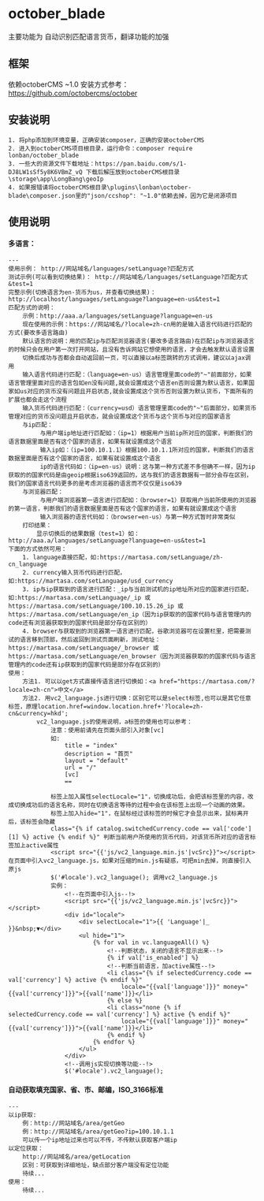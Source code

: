 # october_blade
主要功能为 自动识别匹配语言货币，翻译功能的加强

## 框架
依赖octoberCMS ~1.0 安装方式参考：https://github.com/octobercms/october

## 安装说明
    1. 将php添加到环境变量，正确安装composer，正确的安装octoberCMS
    2. 进入到octoberCMS项目根目录，运行命令：composer require lonban/october_blade
    3. 一些大的资源文件下载地址：https://pan.baidu.com/s/1-DJ8LW1sSf5y8K6VBmZ_vQ 下载后解压放到octoberCMS根目录\storage\app\LongBang\geoIp
    4. 如果报错请将octoberCMS根目录\plugins\lonban\october-blade\composer.json里的"json/ccshop": "~1.0"依赖去掉，因为它是闭源项目

## 使用说明

#### 多语言：
    ---
    使用示例： http://网站域名/languages/setLanguage?匹配方式
    测试示例(可以看到切换结果)： http://网站域名/languages/setLanguage?匹配方式&test=1
    完整示例(切换语言为en-货币为us，并查看切换结果)：http://localhost/languages/setLanguage?language=en-us&test=1
    匹配方式的说明：
        示例：http://aaa.a/languages/setLanguage?language=en-us
        现在使用的示例：https://网站域名/?locale=zh-cn用的是输入语言代码进行匹配的方式(要改多语言路由)
        默认语言的说明：用的匹配ip与匹配浏览器语言(要改多语言路由)在匹配ip与浏览器语言的时候只会在用户第一次打开网站，且没有告诉网站它想使用的语言，才会去触发默认语言设置
        切换后成功与否都会自动返回前一页，可以直接以a标签跳转的方式调用，建议以ajax调用
        输入语言代码进行匹配：（language=en-us）语言管理里面code的"~"前面部分，如果语言管理里面对应的语言包如en没有问题,就会设置成这个语言en否则设置为默认语言，如果国家如us对应的货币没有问题且开启状态,就会设置成这个货币否则设置为默认货币，下面所有的扩展也都会走这个流程
        输入货币代码进行匹配：（currency=usd）语言管理里面code的"~"后面部分，如果货币管理对应的货币没问题且开启状态，就会设置成这个货币与这个货币与对应的国家语言
        与ip匹配：
             与用户端ip地址进行匹配如：（ip=1）根据用户当前ip所对应的国家，判断我们的语言数据里面是否有这个国家的语言，如果有就设置成这个语言
             输入ip如：（ip=100.10.1.1）根据100.10.1.1所对应的国家，判断我们的语言数据里面是否有这个国家的语言，如果有就设置成这个语言
             ip的语言代码如：（ip=en-us）说明：这与第一种方式差不多但确不一样，因为ip获取的的国家代码是由geoip根据iso639返回的，这与我们的语言数据有一部分会存在区别，我们的国家语言代码更多的是考虑浏览器的语言而不仅仅是iso639
        与浏览器匹配：
             与用户端浏览器第一语言进行匹配如：（browser=1）获取用户当前所使用的浏览器的第一语言，判断我们的语言数据里面是否有这个国家的语言，如果有就设置成这个语言
             输入浏览器的语言代码如：（browser=en-us）与第一种方式暂时非常类似
        打印结果：
            显示切换后的结果数据（test=1）如：http://aaa.a/languages/setLanguage?language=en-us&test=1
    下面的方式依然可用：
        1. language直接匹配，如:https://martasa.com/setLanguage/zh-cn_language
        2. currency输入货币代码进行匹配，如:https://martasa.com/setLanguage/usd_currency
        3. ip与ip获取到的语言进行匹配：_ip与当前测试机的ip地址所对应的国家进行匹配，如:https://martasa.com/setLanguage/_ip 或 https://martasa.com/setLanguage/100.10.15.26_ip 或https://martasa.com/setLanguage/en_ip（因为ip获取的的国家代码与语言管理内的code还有浏览器获取到的国家代码是部分存在区别的）
        4. browser与获取到的浏览器第一语言进行匹配，谷歌浏览器可在设置栏里，把需要测试的语言移到顶部，然后返回到测试页面刷新，测试地址：https://martasa.com/setLanguage/_browser 或https://martasa.com/setLanguage/en_browser（因为浏览器获取的的国家代码与语言管理内的code还有ip获取到的国家代码是部分存在区别的）
    使用：
        方法1. 可以以get方式直接传语言进行切换如：<a href="https://martasa.com/?locale=zh-cn">中文</a>
        方法2. 用vc2_language.js进行切换：区别它可以是select标签,也可以是其它任意标签，原理location.href=window.location.href+'?locale=zh-cn&currency=hkd';
            vc2_language.js的使用说明，a标签的使用也可以参考：
                注意：使用前请先在页面头部引入对象[vc]
                如:
                    title = "index"
                    description = "首页"
                    layout = "default"
                    url = "/"
                    [vc]
                    ==

                标签上加入属性selectLocale="1"，切换成功后，会把该标签里的内容，改成切换成功后的语言名称，同时在切换语言等待的过程中会在该标签上出现一个动画的效果。
                标签上加入hide="1"，在鼠标经过该标签的时候它才会显示出来，鼠标离开后，该标签会隐藏
                class="{% if catalog.switchedCurrency.code == val['code'][1] %} active {% endif %}" 判断当前用户所使用的货币代码，对该货币所对应的语言标签加上active属性
                <script src="{{'js/vc2_language.min.js'|vcSrc}}"></script> 在页面中引入vc2_language.js，如果对压缩的min.js有疑惑，可把min去掉，则直接引入原js
                $('#locale').vc2_language(); 调用vc2_language.js
                实例：
                    <!--在页面中引入js--!>
                    <script src="{{'js/vc2_language.min.js'|vcSrc}}"></script>
                    <div id="locale">
                        <div selectLocale="1">{{ 'Language'|_ }}&nbsp;▼</div>
                        <ul hide="1">
                            {% for val in vc.languageAll() %}
                                <!--判断状态，关闭的语言不显示出来--!>
                                {% if val['is_enabled'] %}
                                <!--判断当前语言，加active属性--!>
                                <li class="{% if selectedCurrency.code == val['currency'] %} active {% endif %}"
                                    locale="{{val['language']}}" money="{{val['currency']}}">{{val['name']}}</li>
                                {% else %}
                                <li class="none {% if selectedCurrency.code == val['currency'] %} active {% endif %}"
                                    locale="{{val['language']}}" money="{{val['currency']}}">{{val['name']}}</li>
                                {% endif %}
                            {% endfor %}
                        </ul>
                    </div>
                    <!--调用js实现切换等功能--!>
                    $('#locale').vc2_language();

#### 自动获取填充国家、省、市、邮编，ISO_3166标准
    ---
    以ip获取:
        例：http://网站域名/area/getGeo
        例：http://网站域名/area/getGeo?ip=100.10.1.1
        可以传一个ip地址过来也可以不传，不传默认获取客户端ip
    以定位获取：
        http://网站域名/area/getLocation
        区别：可获取到详细地址，缺点部分客户端没有定位功能
        待续...
    使用：
        待续...